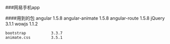 ###网易手机app

####用到的包
	angular 			1.5.8
	angular-animate		1.5.8
	angular-route		1.5.8
	jQuery 				3.1.1
	wowjs				1.1.2
		
	bootstrap 			3.3.7
	animate.css			3.5.1
